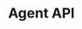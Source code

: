---
title: "Agent API"
type: "api-reference"
version: "0.4"
developers_preview: true
desc: "Interact with customers by joining the messaging protocol as an agent."
color: "#ee5201"
---
